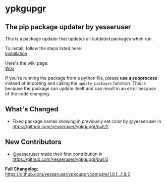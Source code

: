 # ypkgupgr
## The pip package updater by yesseruser

This is a package updater that updates all outdated packages when run.  

To install, follow the steps listed here:  
[Installation](https://github.com/yesseruser/ypkgupgr/wiki/Installation)

Here's the wiki page:  
[Wiki](https://github.com/yesseruser/ypkgupgr/wiki)

If you're running the package from a python file, please **use a subprocess** instead of importing and calling the `update_packages` function. This is because the package can update itself and can result in an error because of the code changing.
## What's Changed
* Fixed package names showing in previously set color by @yesseruser in https://github.com/yesseruser/ypkgupgr/pull/2

## New Contributors
* @yesseruser made their first contribution in https://github.com/yesseruser/ypkgupgr/pull/2

**Full Changelog**: https://github.com/yesseruser/ypkgupgr/compare/1.8.1...1.8.2
